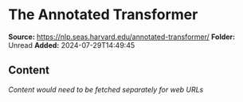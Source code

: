 # The Annotated Transformer

**Source:** https://nlp.seas.harvard.edu/annotated-transformer/
**Folder:** Unread
**Added:** 2024-07-29T14:49:45




## Content
*Content would need to be fetched separately for web URLs*
